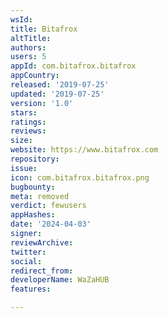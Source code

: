 ```yaml
---
wsId: 
title: Bitafrox
altTitle: 
authors: 
users: 5
appId: com.bitafrox.bitafrox
appCountry: 
released: '2019-07-25'
updated: '2019-07-25'
version: '1.0'
stars: 
ratings: 
reviews: 
size: 
website: https://www.bitafrox.com
repository: 
issue: 
icon: com.bitafrox.bitafrox.png
bugbounty: 
meta: removed
verdict: fewusers
appHashes: 
date: '2024-04-03'
signer: 
reviewArchive: 
twitter: 
social: 
redirect_from: 
developerName: WaZaHUB
features: 

---
```


